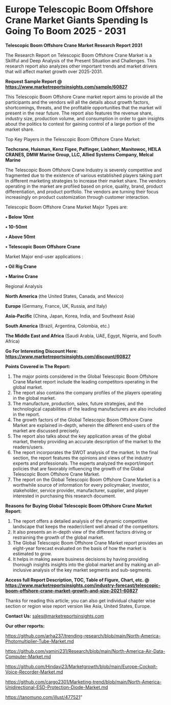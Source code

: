  # Europe Telescopic Boom Offshore Crane Market Giants Spending Is Going To Boom 2025 - 2031

<strong>Telescopic Boom Offshore Crane Market Research Report 2031</strong>

The Research Report on Telescopic Boom Offshore Crane Market is a Skillful and Deep Analysis of the Present Situation and Challenges. This research report also analyzes other important trends and market drivers that will affect market growth over 2025-2031.

<strong>Request Sample Report @ <a href=https://www.marketreportsinsights.com/sample/60827>https://www.marketreportsinsights.com/sample/60827</a></strong>

This Telescopic Boom Offshore Crane market report aims to provide all the participants and the vendors will all the details about growth factors, shortcomings, threats, and the profitable opportunities that the market will present in the near future. The report also features the revenue share, industry size, production volume, and consumption in order to gain insights about the politics to contest for gaining control of a large portion of the market share.

Top Key Players in the Telescopic Boom Offshore Crane Market:

<strong>Techcrane, Huisman, Kenz Figee, Palfinger, Liebherr, Manitowoc, HEILA CRANES, DMW Marine Group, LLC, Allied Systems Company, Melcal Marine</strong>

The Telescopic Boom Offshore Crane Industry is severely competitive and fragmented due to the existence of various established players taking part in different marketing strategies to increase their market share. The vendors operating in the market are profiled based on price, quality, brand, product differentiation, and product portfolio. The vendors are turning their focus increasingly on product customization through customer interaction.

Telescopic Boom Offshore Crane Market Major Types are:

<strong>• Below 10mt

• 10-50mt

• Above 50mt

• Telescopic Boom Offshore Crane</strong>

Market Major end-user applications :

<strong>• Oil Rig Crane

• Marine Crane</strong>

Regional Analysis

</u><strong><b>North America</b></strong> (the United States, Canada, and Mexico)

<strong><b>Europe </b></strong>(Germany, France, UK, Russia, and Italy)

<strong><b>Asia-Pacific</b></strong> (China, Japan, Korea, India, and Southeast Asia)

<strong><b>South America</b></strong> (Brazil, Argentina, Colombia, etc.)

<strong><b>The Middle East and Africa</b></strong> (Saudi Arabia, UAE, Egypt, Nigeria, and South Africa)

<strong>Go For Interesting Discount Here: <a href=https://www.marketreportsinsights.com/discount/60827>https://www.marketreportsinsights.com/discount/60827</a></strong>

<strong>Points Covered in The Report:</strong>
<ol>
  <li>The major points considered in the Global Telescopic Boom Offshore Crane Market report include the leading competitors operating in the global market.</li>
  <li>The report also contains the company profiles of the players operating in the global market.</li>
  <li>The manufacture, production, sales, future strategies, and the technological capabilities of the leading manufacturers are also included in the report.</li>
  <li>The growth factors of the Global Telescopic Boom Offshore Crane Market are explained in-depth, wherein the different end-users of the market are discussed precisely.</li>
  <li>The report also talks about the key application areas of the global market, thereby providing an accurate description of the market to the readers/users.</li>
  <li>The report incorporates the SWOT analysis of the market. In the final section, the report features the opinions and views of the industry experts and professionals. The experts analyzed the export/import policies that are favorably influencing the growth of the Global Telescopic Boom Offshore Crane Market.</li>
  <li>The report on the Global Telescopic Boom Offshore Crane Market is a worthwhile source of information for every policymaker, investor, stakeholder, service provider, manufacturer, supplier, and player interested in purchasing this research document.</li>
</ol>
<strong>Reasons for Buying Global Telescopic Boom Offshore Crane Market Report:</strong>

<ol>
  <li>The report offers a detailed analysis of the dynamic competitive landscape that keeps the reader/client well ahead of the competitors.</li>
  <li>It also presents an in-depth view of the different factors driving or restraining the growth of the global market.</li>
  <li>The Global Telescopic Boom Offshore Crane Market report provides an eight-year forecast evaluated on the basis of how the market is estimated to grow.</li>
  <li>It helps in making aware business decisions by having providing thorough insights insights into the global market and by making an all-inclusive analysis of the key market segments and sub-segments.</li>
</ol>
<strong>Access full Report Description, TOC, Table of Figure, Chart, etc. @ <a href=https://www.marketreportsinsights.com/industry-forecast/telescopic-boom-offshore-crane-market-growth-and-size-2021-60827>https://www.marketreportsinsights.com/industry-forecast/telescopic-boom-offshore-crane-market-growth-and-size-2021-60827</a></strong>


Thanks for reading this article; you can also get individual chapter wise section or region wise report version like Asia, United States, Europe.

<strong>Contact Us:</strong>
sales@marketreportsinsights.com

<strong>Our other reports:</strong>

<a href=https://github.com/arha237/trending-research/blob/main/North-America-Photomultiplier-Tube-Market.md>https://github.com/arha237/trending-research/blob/main/North-America-Photomultiplier-Tube-Market.md</a>

<a href=https://github.com/yamini231/Research/blob/main/North-America-Air-Data-Computer-Market.md>https://github.com/yamini231/Research/blob/main/North-America-Air-Data-Computer-Market.md</a>

<a href=https://github.com/Hindavi23/Marketgrowth/blob/main/Europe-Cockpit-Voice-Recorder-Market.md>https://github.com/Hindavi23/Marketgrowth/blob/main/Europe-Cockpit-Voice-Recorder-Market.md</a>

<a href=https://github.com/cargo2301/Marketing-trend/blob/main/North-America-Unidirectional-ESD-Protection-Diode-Market.md>https://github.com/cargo2301/Marketing-trend/blob/main/North-America-Unidirectional-ESD-Protection-Diode-Market.md</a>

<a href=https://tanomuno.com/illust/477521>https://tanomuno.com/illust/477521</a>"
